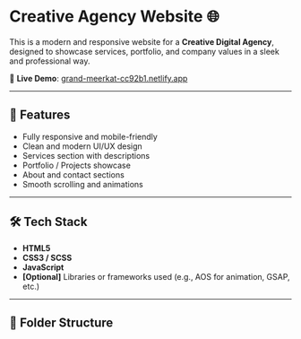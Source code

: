 # Creative Agency Website 🌐

This is a modern and responsive website for a **Creative Digital Agency**, designed to showcase services, portfolio, and company values in a sleek and professional way.

🔗 **Live Demo**: [grand-meerkat-cc92b1.netlify.app](https://grand-meerkat-cc92b1.netlify.app/) 

---

## 🚀 Features

- Fully responsive and mobile-friendly
- Clean and modern UI/UX design
- Services section with descriptions
- Portfolio / Projects showcase
- About and contact sections
- Smooth scrolling and animations

---

## 🛠️ Tech Stack

- **HTML5**
- **CSS3 / SCSS**
- **JavaScript**
- **[Optional]** Libraries or frameworks used (e.g., AOS for animation, GSAP, etc.)

---

## 📁 Folder Structure
